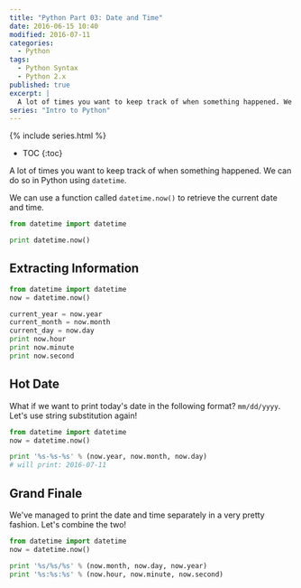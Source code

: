 ```yaml
---
title: "Python Part 03: Date and Time"
date: 2016-06-15 10:40
modified: 2016-07-11
categories:
  - Python
tags:
  - Python Syntax
  - Python 2.x
published: true
excerpt: |
  A lot of times you want to keep track of when something happened. We can do so in Python using `datetime`.
series: "Intro to Python"	
---
```

{% include series.html %}

* TOC
{:toc}

A lot of times you want to keep track of when something happened. We can do so in Python using `datetime`.

We can use a function called `datetime.now()` to retrieve the current date and time.

```python
from datetime import datetime

print datetime.now()
```

## Extracting Information

```python
from datetime import datetime
now = datetime.now()

current_year = now.year
current_month = now.month
current_day = now.day
print now.hour
print now.minute
print now.second
```

## Hot Date

What if we want to print today's date in the following format? `mm/dd/yyyy`. Let's use string substitution again!

```python
from datetime import datetime
now = datetime.now()

print '%s-%s-%s' % (now.year, now.month, now.day)
# will print: 2016-07-11
```

## Grand Finale

We've managed to print the date and time separately in a very pretty fashion. Let's combine the two!

```python
from datetime import datetime
now = datetime.now()

print '%s/%s/%s' % (now.month, now.day, now.year)
print '%s:%s:%s' % (now.hour, now.minute, now.second)
```

